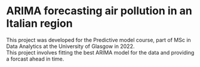 # ARIMA forecasting air pollution in an Italian region

This project was developed for the Predictive model course, part of MSc in Data Analytics at the University of Glasgow in 2022.\
This project involves fitting the best ARIMA model for the data and providing a forcast ahead in time. 
